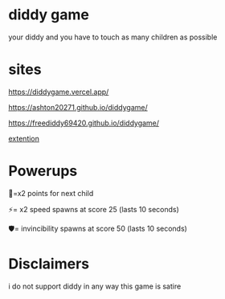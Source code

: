 # diddy game
your diddy and you have to touch as many children as possible

# sites
https://diddygame.vercel.app/

https://ashton20271.github.io/diddygame/

https://freediddy69420.github.io/diddygame/

[extention](https://github.com/Ashton20271/diddygame/releases/download/v1/diddy.game.extention.zip)
# Powerups
🍼=x2 points for next child

⚡= x2 speed spawns at score 25 (lasts 10 seconds)

🛡️= invincibility spawns at score 50 (lasts 10 seconds)

# Disclaimers 
i do not support diddy in any way this game is satire
